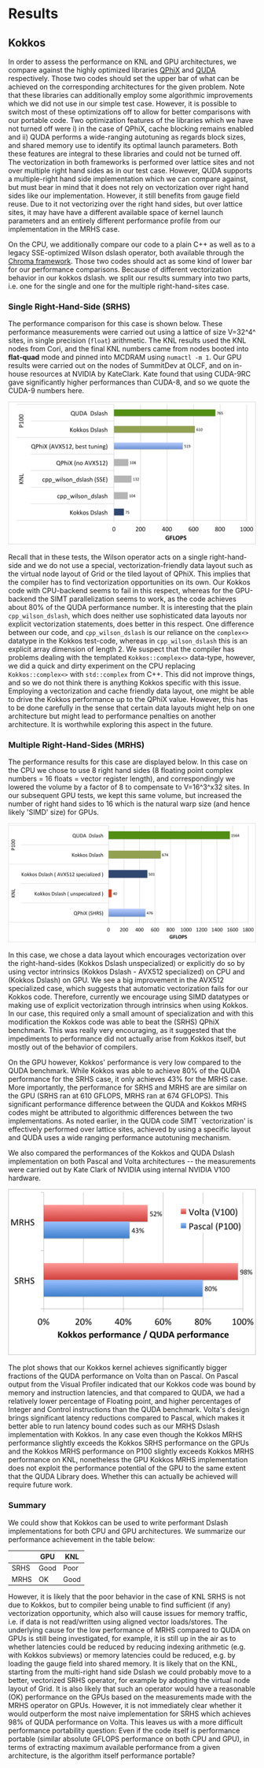 # Results

## Kokkos
In order to assess the performance on KNL and GPU architectures, we compare against the highly optimized libraries [QPhiX](https://github.com/JeffersonLab/qphix) and [QUDA](https://github.com/lattice/quda) respectively. Those two codes should set the upper bar of what can be achieved on the corresponding architectures for the given problem. Note that these libraries can additionally employ some algorithmic improvements which we did not use in our simple test case. However, it is possible to switch most of these optimizations off to allow for better comparisons with our portable code. Two optimization features of the libraries which we have not turned off were i) in the case of QPhiX, cache blocking remains enabled and ii) QUDA performs a wide-ranging autotuning as regards block sizes, and shared memory use to identify its optimal launch parameters. Both these features are integral to these libraries and could not be turned off. The vectorization in both frameworks is performed over lattice sites and not over multiple right hand sides as in our test case. However, QUDA supports a multiple-right hand side implementation which we can compare against, but must bear in mind that it does not rely on vectorization over right hand sides like our implementation. However, it still benefits from gauge field reuse. Due to it not vectorizing over the right hand sides, but over lattice sites, it may have have a different available space of kernel launch parameters and an entirely different performance profile from our implementation in the MRHS case.

On the CPU, we additionally compare our code to a plain C++ as well as to a legacy SSE-optimized Wilson dslash operator, both available through the [Chroma framework](https://jeffersonlab.github.io/chroma/). Those two codes should act as some kind of lower bar for our performance comparisons. Because of different vectorization behavior in our kokkos dslash. we split our results summary into two parts, i.e. one for the single and one for the multiple right-hand-sites case.

### Single Right-Hand-Side (SRHS)

The performance comparison for this case is shown below. These performance measurements were carried out using a lattice of size V=32^4^ sites, in single precision (```float```) arithmetic. The KNL results used the KNL nodes from Cori, and the final KNL numbers came from nodes booted into **flat-quad** mode and pinned into MCDRAM using ```numactl -m 1```. Our GPU results were carried out on the nodes of SummitDev at OLCF, and on in-house resources at NVIDIA by KateClark. Kate found that using CUDA-9RC gave significantly higher performances than CUDA-8, and so we quote the CUDA-9 numbers here.

![Kokkos Dslash SRHS](images/kokkos_srhs_results.png)

Recall that in these tests, the Wilson operator acts on a single right-hand-side and we do not use a special, vectorization-friendly data layout such as the virtual node layout of Grid or the tiled layout of QPhiX. This implies that the compiler has to find vectorization opportunities on its own. Our Kokkos code with CPU-backend seems to fail in this respect, whereas for the GPU-backend the SIMT parallelization seems to work, as the code achieves about 80% of the QUDA performance number. It is interesting that the plain ```cpp_wilson_dslash```, which does neither use sophisticated data layouts nor explicit vectorization statements, does better in this respect. One difference between our code, and ```cpp_wilson_dslash``` is our reliance on the ```complex<>``` datatype in the Kokkos test-code, whereas in ```cpp_wilson_dslash``` this is an explicit array dimension of length 2.  We suspect that the compiler has problems dealing with the templated ```Kokkos::complex<>``` data-type, however, we did a quick and dirty experiment on the CPU replacing ```Kokkos::complex<>``` with ```std::complex``` from C++. This did not improve things, and so we do not think there is anything Kokkos specific with this issue.  Employing a vectorization and cache friendly data layout, one might be able to drive the Kokkos performance up to the QPhiX value. However, this has to be done carefully in the sense that certain data layouts might help on one architecture but might lead to performance penalties on another architecture. It is worthwhile exploring this aspect in the future.


### Multiple Right-Hand-Sides (MRHS)

The performance results for this case are displayed below. In this case on the CPU we chose to use 8 right hand sides (8 floating point complex numbers = 16 floats = vector register length), and correspondingly we lowered the volume by a factor of 8 to compensate to V=16^3^x32 sites.
In our subsequent GPU tests, we kept this same volume, but increased the number of right hand sides to 16 which is the natural warp size (and hence likely 'SIMD' size) for GPUs.

![Kokkos Dslash SRHS](images/kokkos_mrhs_results.png)

In this case, we chose a data layout which encourages vectorization over the right-hand-sides (Kokkos Dslash unspecialized) or explicitly do so by using vector intrinsics (Kokkos Dslash - AVX512 specialized) on CPU and (Kokkos Dslash) on GPU. We see a big improvement in the AVX512 specialized case, which suggests that automatic vectorization fails for our Kokkos code. Therefore, currently we encourage using SIMD datatypes or making use of explicit vectorization through intrinsics when using Kokkos. In our case, this required only a small amount of specialization and with this modification the Kokkos code was able to beat the (SRHS) QPhiX benchmark. This was really very encouraging, as it suggested that the impediments to performance did not actually arise from Kokkos itself, but mostly out of the behavior of compilers. 

On the GPU however, Kokkos' performance is very low compared to the QUDA benchmark. While Kokkos was able to achieve 80% of the QUDA performance for the SRHS case, it only achieves 43% for the MRHS case. More importantly, the performance for SRHS and MRHS are are similar on the GPU (SRHS ran at 610 GFLOPS, MRHS ran at 674 GFLOPS). This significant performance difference between the QUDA and Kokkos MRHS codes might be attributed to algorithmic differences between the two implementations. As noted earlier, in the QUDA code SIMT `vectorization' is effectively performed over lattice sites, achieved by using a specific layout and QUDA uses a wide ranging performance autotuning mechanism. 

We also compared the performances of the Kokkos and QUDA Dslash implementation on both Pascal and Volta architectures -- the measurements were carried out by Kate Clark of NVIDIA using internal NVIDIA V100 hardware.

![Kokkos Dslash Pascal vs. Volta](images/KokkosImprovement.png)

The plot shows that our Kokkos kernel achieves significantly bigger fractions of the QUDA performance on Volta than on Pascal. On Pascal output from the Visual Profiler indicated that our Kokkos code was bound by memory and instruction latencies, and that compared to QUDA, we had a relatively lower percentage of Floating point, and higher percentages of Integer and Control instructions than the QUDA benchmark. Volta's design brings significant latency reductions compared to Pascal, which makes it better able to run latency bound codes such as our MRHS Dslash implementation with Kokkos. In any case even though the Kokkos MRHS performance slightly exceeds the Kokkos SRHS performance on the GPUs and the Kokkos MRHS performance on P100 slightly exceeds Kokkos MRHS performance on KNL, nonetheless the GPU Kokkos MRHS implementation does not exploit the performance potential of the GPU to the same extent that the QUDA Library does. Whether this can actually be achieved will require future work.


### Summary
We could show that Kokkos can be used to write performant Dslash implementations for both CPU and GPU architectures. We summarize our performance achievement in the table below:

|      | GPU  | KNL  |
|------|------|------|
| SRHS | Good | Poor |
| MRHS | OK   | Good |

However, it is likely that the poor behavior in the case of KNL SRHS is not due to Kokkos, but to compiler being unable to find sufficient (if any) vectorization opportunity, which also will cause issues for memory traffic, i.e. if data is not read/written using aligned vector loads/stores. The underlying cause for the low performance of MRHS compared to QUDA on GPUs is still being investigated, for example, it is still up in the air as to whether latencies could be reduced by reducing indexing arithmetic (e.g. with Kokkos subviews) or memory latencies could be reduced, e.g. by loading the gauge field into shared memory. It is likely that on the KNL, starting from the multi-right hand side Dslash we could probably move to a better, vectorized SRHS operator, for example by adopting the virtual node layout of Grid. It is also likely that such an operator would have a reasonable (OK) performance on the GPUs based on the measurements made with the MRHS operator on GPUs. However, it is not immediately clear whether it would outperform the most naive implementation for SRHS which achieves 98% of QUDA performance on Volta. This leaves us with a more difficult performance portability question: Even if the code itself is performance portable (similar absolute GFLOPS performance on both CPU and GPU), in terms of extracting maximum available performance from a given architecture, is the algorithm itself performance portable?

